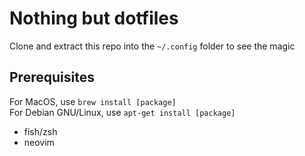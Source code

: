 # Nothing but dotfiles
Clone and extract this repo into the `~/.config` folder to see the magic
## Prerequisites
For MacOS, use `brew install [package]` \
For Debian GNU/Linux, use `apt-get install [package]`
- fish/zsh
- neovim
